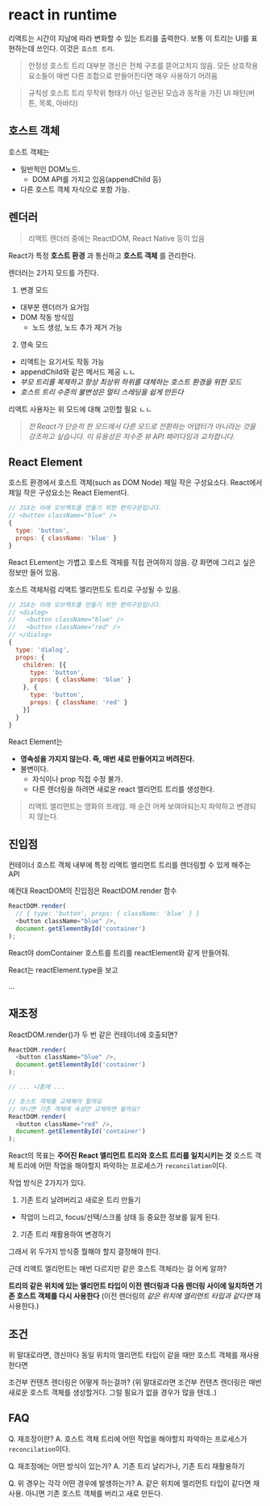 # react in runtime

리액트는 시간이 지남에 따라 변화할 수 있는 트리를 출력한다. 보통 이 트리는 UI를 표현하는데 쓰인다. 이것은 `호스트 트리`.

> 안정성 호스트 트리
> 대부분 갱신은 전체 구조를 뜯어고치지 않음.
> 모든 상호작용 요소들이 매번 다른 조합으로 만들어진다면 매우 사용하기 어려움

> 규칙성 호스트 트리
> 무작위 형태가 아닌 일관된 모습과 동작을 가진 UI 패턴(버튼, 목록, 아바타)

## 호스트 객체

호스트 객체는

- 일반적인 DOM노드.
  - DOM API를 가지고 있음(appendChild 등)
- 다른 호스트 객체 자식으로 포함 가능.

## 렌더러

> 리액트 렌더러 중에는 ReactDOM, React Native 등이 있음

React가 특정 **호스트 환경** 과 통신하고 **호스트 객체** 를 관리한다.

렌더러는 2가지 모드를 가진다.

1. 변경 모드

- 대부분 렌더러가 요거임
- DOM 작동 방식임
  - 노드 생성, 노드 추가 제거 가능

2. 영속 모드

- 리액트는 요기서도 작동 가능
- appendChild와 같은 메서드 제공 ㄴㄴ
- _부모 트리를 복제하고 항상 최상위 하위를 대체하는 호스트 환경을 위한 모드_
- _호스트 트리 수준의 불변성은 멀티 스레딩을 쉽게 만든다_

리액트 사용자는 위 모드에 대해 고민할 필요 ㄴㄴ

> _전 React가 단순히 한 모드에서 다른 모드로 전환하는 어댑터가 아니라는 것을 강조하고 싶습니다. 이 유용성은 저수준 뷰 API 패러다임과 교차합니다._

## React Element

호스트 환경에서 호스트 객체(such as DOM Node) 제일 작은 구성요소다.
React에서 제일 작은 구성요소는 React Element다.

```js
// JSX는 아래 오브젝트를 만들기 위한 편의구문입니다.
// <button className="blue" />
{
  type: 'button',
  props: { className: 'blue' }
}
```

React ELement는 가볍고 호스트 객체를 직접 관여하지 않음. 걍 화면에 그리고 싶은 정보만 들어 있음.

호스트 객체처럼 리액트 엘리먼트도 트리로 구성될 수 있음.

```js
// JSX는 아래 오브젝트를 만들기 위한 편의구문입니다.
// <dialog>
//   <button className="blue" />
//   <button className="red" />
// </dialog>
{
  type: 'dialog',
  props: {
    children: [{
      type: 'button',
      props: { className: 'blue' }
    }, {
      type: 'button',
      props: { className: 'red' }
    }]
  }
}
```

React Element는

- **영속성을 가지지 않는다. 즉, 매번 새로 만들어지고 버려진다.**
- 불변이다.
  - 자식이나 prop 직접 수정 불가.
  - 다른 렌더링을 하려면 새로운 react 엘리먼트 트리를 생성한다.

> 리액트 엘리먼트는 영화의 프레임.
> 매 순간 어케 보여야되는지 파악하고 변경되지 않는다.

## 진입점

컨테이너 호스트 객체 내부에 특정 리액트 엘리먼트 트리를 렌더링할 수 있게 해주는 API

예컨대 ReactDOM의 진입점은 ReactDOM.render 함수

```js
ReactDOM.render(
  // { type: 'button', props: { className: 'blue' } }
  <button className="blue" />,
  document.getElementById('container')
);
```

React야 domContainer 호스트를 트리를 reactElement와 같게 만들어줘.

React는 reactElement.type을 보고

...

## 재조정

ReactDOM.render()가 두 번 같은 컨테이너에 호출되면?

```js
ReactDOM.render(
  <button className="blue" />,
  document.getElementById('container')
);

// ... 나중에 ...

// 호스트 객체를 교체해야 할까요
// 아니면 기존 객체에 속성만 교체하면 될까요?
ReactDOM.render(
  <button className="red" />,
  document.getElementById('container')
);
```

React의 목표는 **주어진 React 엘리먼트 트리와 호스트 트리를 일치시키는 것**
호스트 객체 트리에 어떤 작업을 해야할지 파악하는 프로세스가 `reconcilation`이다.

작업 방식은 2가지가 있다.

1. 기존 트리 날려버리고 새로운 트리 만들기

- 작업이 느리고, focus/선택/스크롤 상태 등 중요한 정보를 잃게 된다.

2. 기존 트리 재활용하여 변경하기

그래서 위 두가지 방식중 뭘해야 할지 결정해야 한다.

근데 리액트 엘리먼트는 매번 다르지만 같은 호스트 객체라는 걸 어케 알까?

**트리의 같은 위치에 있는 엘리먼트 타입이 이전 렌더링과 다음 렌더링 사이에 일치하면 기존 호스트 객체를 다시 사용한다**
(이전 렌더링의 _같은 위치에_ _엘리먼트 타입과 같다면_ 재사용한다.)

## 조건

위 말대로라면, 갱신마다 동일 위치의 엘리먼트 타입이 같을 때만 호스트 객체를 재사용한다면

조건부 컨텐츠 렌더링은 어떻게 하는걸까? (위 말대로라면 조건부 컨텐츠 렌더링은 매번 새로운 호스트 객체를 생성할거다. 그럴 필요가 없을 경우가 많을 텐데..)

## FAQ

<!-- --------------------------- reconciliation ---------------------------- -->

Q. 재조정이란?
A. 호스트 객체 트리에 어떤 작업을 해야할지 파악하는 프로세스가 `reconcilation`이다.

Q. 재조정에는 어떤 방식이 있는가?
A. 기존 트리 날리거나, 기존 트리 재활용하기

Q. 위 경우는 각각 어떤 경우에 발생하는가?
A. 같은 위치에 엘리먼트 타입이 같다면 재사용. 아니면 기존 호스트 객체를 버리고 새로 만든다.
